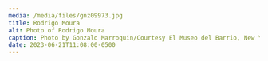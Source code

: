 ```yaml
---
media: /media/files/gnz09973.jpg
title: Rodrigo Moura
alt: Photo of Rodrigo Moura
caption: Photo by Gonzalo Marroquin/Courtesy El Museo del Barrio, New York
date: 2023-06-21T11:08:00-0500
---
```

